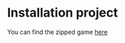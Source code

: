# Installation project

You can find the zipped game [here](https://drive.google.com/file/d/1JOw_-61ft2tHNGnsOFYUR1pQY4f14tIr/view)
